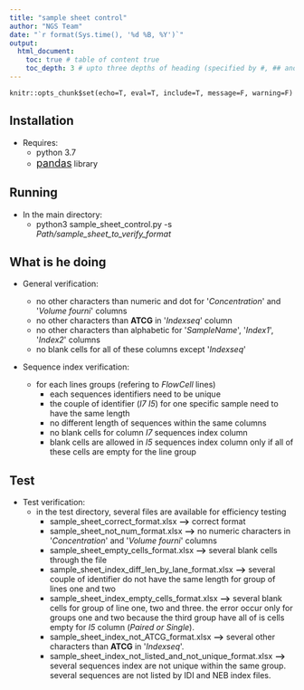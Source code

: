 ```yaml
---
title: "sample sheet control"
author: "NGS Team"
date: "`r format(Sys.time(), '%d %B, %Y')`"
output:
  html_document:
    toc: true # table of content true
    toc_depth: 3 # upto three depths of heading (specified by #, ## and ###)
---
```


```{r setup, include=FALSE}
knitr::opts_chunk$set(echo=T, eval=T, include=T, message=F, warning=F)
```

## Installation

* Requires:
    - python 3.7
    - <font size="4">[pandas](https://pandas.pydata.org/pandas-docs/stable/getting_started/install.html)</font>  library

## Running

* In the main directory:
    - python3 sample_sheet_control.py -s *Path/sample_sheet_to_verify_format*

## What is he doing

* General verification:
    - no other characters than numeric and dot for '*Concentration*' and '*Volume fourni*' columns
    - no other characters than **ATCG** in '*Indexseq*' column
    - no other characters than alphabetic for '*SampleName*', '*Index1*', '*Index2*' columns
    - no blank cells for all of these columns except '*Indexseq*'

* Sequence index verification:
    - for each lines groups (refering to *FlowCell* lines)
        - each sequences identifiers need to be unique
        - the couple of identifier (*I7 I5*) for one specific sample need to have the same length
        - no different length of sequences within the same columns
        - no blank cells for column *I7* sequences index column
        - blank cells are allowed in *I5* sequences index column only if all of these cells are empty for the line group

## Test

* Test verification:
    - in the test directory, several files are available for efficiency testing
        - sample_sheet_correct_format.xlsx **-->** correct format
        - sample_sheet_not_num_format.xlsx **-->** no numeric characters in '*Concentration*' and '*Volume fourni*' columns
        - sample_sheet_empty_cells_format.xlsx **-->** several blank cells through the file
        - sample_sheet_index_diff_len_by_lane_format.xlsx **-->**  several couple of identifier do not have the same length for group of lines one and two
        - sample_sheet_index_empty_cells_format.xlsx **-->** several blank cells for group of line one, two and three. the error occur only for groups one and two because the third group have all of is cells empty for *I5* column (*Paired or Single*).
        - sample_sheet_index_not_ATCG_format.xlsx **-->** several other characters than **ATCG** in '*Indexseq*'.
        - sample_sheet_index_not_listed_and_not_unique_format.xlsx **-->** several sequences index are not unique within the same group. several sequences are not listed by IDI and NEB index files.